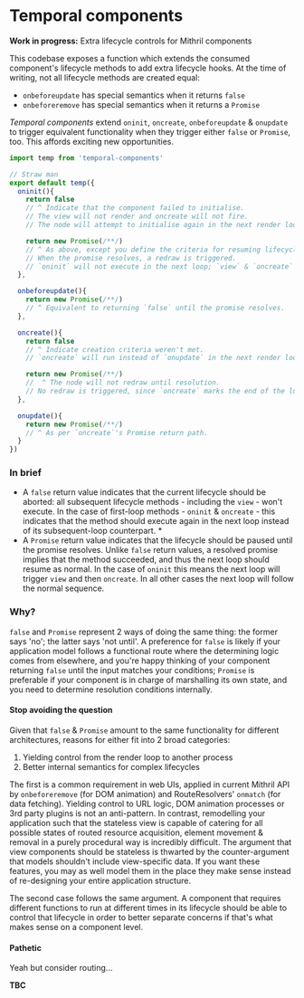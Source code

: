 # Temporal components

**Work in progress:** Extra lifecycle controls for Mithril components

This codebase exposes a function which extends the consumed component's lifecycle methods to add extra lifecycle hooks. At the time of writing, not all lifecycle methods are created equal:

* `onbeforeupdate` has special semantics when it returns `false`
* `onbeforeremove` has special semantics when it returns a `Promise`

*Temporal components* extend `oninit`, `oncreate`, `onbeforeupdate` & `onupdate` to trigger equivalent functionality when they trigger either `false` or `Promise`, too. This affords exciting new opportunities.

```javascript
import temp from 'temporal-components'

// Straw man
export default temp({
  oninit(){
    return false
    // ^ Indicate that the component failed to initialise.
    // The view will not render and oncreate will not fire.
    // The node will attempt to initialise again in the next render loop.

    return new Promise(/**/)
    // ^ As above, except you define the criteria for resuming lifecycle.
    // When the promise resolves, a redraw is triggered.
    // `oninit` will not execute in the next loop; `view` & `oncreate` will.
  },

  onbeforeupdate(){
    return new Promise(/**/)
    // ^ Equivalent to returning `false` until the promise resolves.
  },

  oncreate(){
    return false
    // ^ Indicate creation criteria weren't met.
    // `oncreate` will run instead of `onupdate` in the next render loop.

    return new Promise(/**/)
    //  ^ The node will not redraw until resolution.
    // No redraw is triggered, since `oncreate` marks the end of the local lifecycle.
  },

  onupdate(){
    return new Promise(/**/)
    // ^ As per `oncreate`'s Promise return path.
  }
})
```

### In brief

* A `false` return value indicates that the current lifecycle should be aborted: all subsequent lifecycle methods - including the `view` - won't execute. In the case of first-loop methods - `oninit` & `oncreate` - this indicates that the method should execute again in the next loop instead of its subsequent-loop counterpart. *
* A `Promise` return value indicates that the lifecycle should be paused until the promise resolves. Unlike `false` return values, a resolved promise implies that the method succeeded, and thus the next loop should resume as normal. In the case of `oninit` this means the next loop will trigger `view` and then `oncreate`. In all other cases the next loop will follow the normal sequence.

### Why?

`false` and `Promise` represent 2 ways of doing the same thing: the former says 'no'; the latter says 'not until'. A preference for `false` is likely if your application model follows a functional route where the determining logic comes from elsewhere, and you're happy thinking of your component returning `false` until the input matches your conditions; `Promise` is preferable if your component is in charge of marshalling its own state, and you need to determine resolution conditions internally.

#### Stop avoiding the question

Given that `false` & `Promise` amount to the same functionality for different architectures, reasons for either fit into 2 broad categories:

1. Yielding control from the render loop to another process
3. Better internal semantics for complex lifecycles

The first is a common requirement in web UIs, applied in current Mithril API by `onbeforeremove` (for DOM animation) and RouteResolvers' `onmatch` (for data fetching). Yielding control to URL logic, DOM animation processes or 3rd party plugins is not an anti-pattern. In contrast, remodelling your application such that the stateless view is capable of catering for all possible states of routed resource acquisition, element movement & removal in a purely procedural way is incredibly difficult. The argument that view components should be stateless is thwarted by the counter-argument that models shouldn't include view-specific data. If you want these features, you may as well model them in the place they make sense instead of re-designing your entire application structure.

The second case follows the same argument. A component that requires different functions to run at different times in its lifecycle should be able to control that lifecycle in order to better separate concerns if that's what makes sense on a component level.

#### Pathetic

Yeah but consider routing...

**TBC**

<!--
### What about...?
#### `false` returns for `onbeforeremove`; `onremove` semantics
 -->
